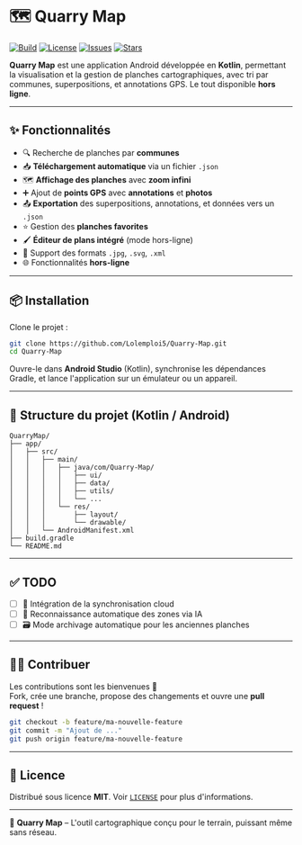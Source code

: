 

# 🗺️ Quarry Map

[![Build](https://img.shields.io/github/actions/workflow/status/Lolemploi5/Quarry-Map/android.yml?branch=main)](https://github.com/Lolemploi5/Quarry-Map/actions)
[![License](https://img.shields.io/github/license/Lolemploi5/Quarry-Map)](LICENSE)
[![Issues](https://img.shields.io/github/issues/Lolemploi5/Quarry-Map)](https://github.com/Lolemploi5/Quarry-Map/issues)
[![Stars](https://img.shields.io/github/stars/Lolemploi5/Quarry-Map?style=social)](https://github.com/Lolemploi5/Quarry-Map)

**Quarry Map** est une application Android développée en **Kotlin**, permettant la visualisation et la gestion de planches cartographiques, avec tri par communes, superpositions, et annotations GPS. Le tout disponible **hors ligne**.

---

## ✨ Fonctionnalités

- 🔍 Recherche de planches par **communes**
- 📥 **Téléchargement automatique** via un fichier `.json`
- 🗺️ **Affichage des planches** avec **zoom infini**
- ➕ Ajout de **points GPS** avec **annotations** et **photos**
- 📤 **Exportation** des superpositions, annotations, et données vers un `.json`
- ⭐ Gestion des **planches favorites**
- 🖌️ **Éditeur de plans intégré** (mode hors-ligne)
- 📄 Support des formats `.jpg`, `.svg`, `.xml`
- 🌐 Fonctionnalités **hors-ligne**

---

## 📦 Installation

Clone le projet :
```bash
git clone https://github.com/Lolemploi5/Quarry-Map.git
cd Quarry-Map
```

Ouvre-le dans **Android Studio** (Kotlin), synchronise les dépendances Gradle, et lance l'application sur un émulateur ou un appareil.

---

## 📁 Structure du projet (Kotlin / Android)

```
QuarryMap/
├── app/
│   ├── src/
│   │   ├── main/
│   │   │   ├── java/com/Quarry-Map/
│   │   │   │   ├── ui/
│   │   │   │   ├── data/
│   │   │   │   ├── utils/
│   │   │   │   └── ...
│   │   │   └── res/
│   │   │       ├── layout/
│   │   │       └── drawable/
│   │   └── AndroidManifest.xml
├── build.gradle
└── README.md
```

---

## ✅ TODO

- [ ] 📡 Intégration de la synchronisation cloud
- [ ] 🧠 Reconnaissance automatique des zones via IA
- [ ] 🗃️ Mode archivage automatique pour les anciennes planches

---

## 🧑‍💻 Contribuer

Les contributions sont les bienvenues 🙌  
Fork, crée une branche, propose des changements et ouvre une **pull request** !

```bash
git checkout -b feature/ma-nouvelle-feature
git commit -m "Ajout de ..."
git push origin feature/ma-nouvelle-feature
```

---

## 📄 Licence

Distribué sous licence **MIT**. Voir [`LICENSE`](LICENSE) pour plus d'informations.

---

🧱 **Quarry Map** – L'outil cartographique conçu pour le terrain, puissant même sans réseau.

